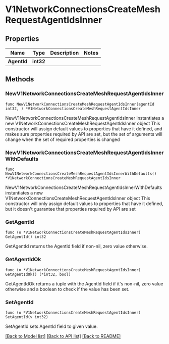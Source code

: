 # V1NetworkConnectionsCreateMeshRequestAgentIdsInner

## Properties

Name | Type | Description | Notes
------------ | ------------- | ------------- | -------------
**AgentId** | **int32** |  | 

## Methods

### NewV1NetworkConnectionsCreateMeshRequestAgentIdsInner

`func NewV1NetworkConnectionsCreateMeshRequestAgentIdsInner(agentId int32, ) *V1NetworkConnectionsCreateMeshRequestAgentIdsInner`

NewV1NetworkConnectionsCreateMeshRequestAgentIdsInner instantiates a new V1NetworkConnectionsCreateMeshRequestAgentIdsInner object
This constructor will assign default values to properties that have it defined,
and makes sure properties required by API are set, but the set of arguments
will change when the set of required properties is changed

### NewV1NetworkConnectionsCreateMeshRequestAgentIdsInnerWithDefaults

`func NewV1NetworkConnectionsCreateMeshRequestAgentIdsInnerWithDefaults() *V1NetworkConnectionsCreateMeshRequestAgentIdsInner`

NewV1NetworkConnectionsCreateMeshRequestAgentIdsInnerWithDefaults instantiates a new V1NetworkConnectionsCreateMeshRequestAgentIdsInner object
This constructor will only assign default values to properties that have it defined,
but it doesn't guarantee that properties required by API are set

### GetAgentId

`func (o *V1NetworkConnectionsCreateMeshRequestAgentIdsInner) GetAgentId() int32`

GetAgentId returns the AgentId field if non-nil, zero value otherwise.

### GetAgentIdOk

`func (o *V1NetworkConnectionsCreateMeshRequestAgentIdsInner) GetAgentIdOk() (*int32, bool)`

GetAgentIdOk returns a tuple with the AgentId field if it's non-nil, zero value otherwise
and a boolean to check if the value has been set.

### SetAgentId

`func (o *V1NetworkConnectionsCreateMeshRequestAgentIdsInner) SetAgentId(v int32)`

SetAgentId sets AgentId field to given value.



[[Back to Model list]](../README.md#documentation-for-models) [[Back to API list]](../README.md#documentation-for-api-endpoints) [[Back to README]](../README.md)


